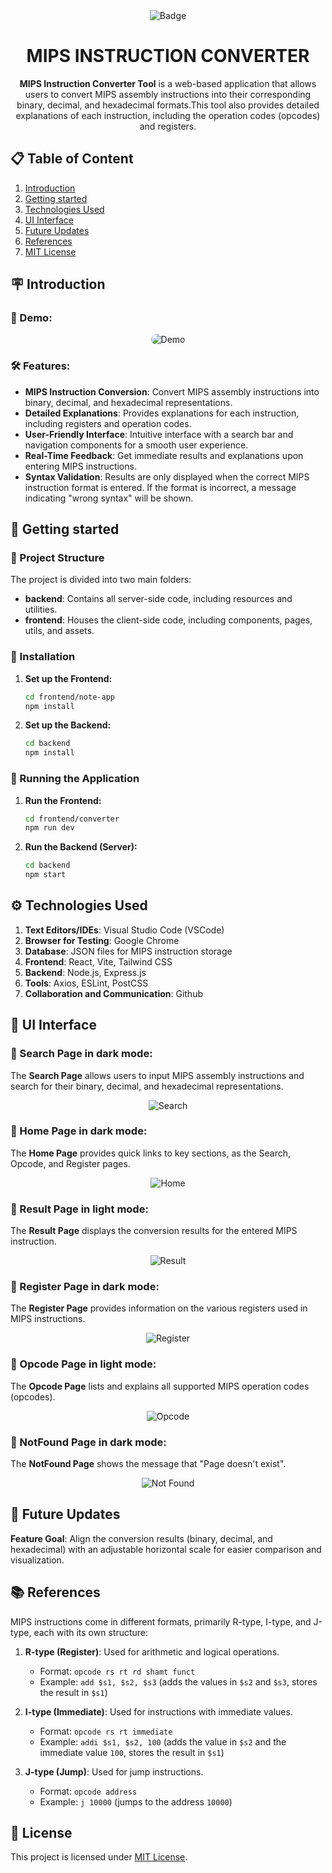 <div align="center">
  <img src="https://img.shields.io/badge/-🐾 chihiro_203 🐾-183369?style=flat&logo=per" alt="Badge">
</div>

<div align="center">    
    <h1>MIPS INSTRUCTION CONVERTER</h1>    
    <strong>MIPS Instruction Converter Tool</strong> is a web-based application that allows users to convert MIPS assembly instructions into their corresponding binary, decimal, and hexadecimal formats.This tool also provides detailed explanations of each instruction, including the operation codes (opcodes) and registers.
</div> 

## :clipboard: Table of Content 

1. [Introduction](#introduction)
2. [Getting started](#getting-started)
3. [Technologies Used](#technologies-used)
4. [UI Interface](ui-interface)
5. [Future Updates](#future-updates)
6. [References](#references)
7. [MIT License](#mit-license)

<!-- Introduction -->
## :placard: Introduction <a name="introduction"></a> 
### :cinema: Demo:
<div align ="center">
    <img style="border-radius: 10px;" src="./frontend/converter/src/assets/readme/demo.gif" alt="Demo">
</div>

### :hammer_and_wrench: Features:

- **MIPS Instruction Conversion**: Convert MIPS assembly instructions into binary, decimal, and hexadecimal representations.
- **Detailed Explanations**: Provides explanations for each instruction, including registers and operation codes.
- **User-Friendly Interface**: Intuitive interface with a search bar and navigation components for a smooth user experience.
- **Real-Time Feedback**: Get immediate results and explanations upon entering MIPS instructions.
- **Syntax Validation**: Results are only displayed when the correct MIPS instruction format is entered. If the format is incorrect, a message indicating "wrong syntax" will be shown.

## :rocket: Getting started <a name="getting-started"></a>
### :construction: Project Structure
The project is divided into two main folders:
- __backend__: Contains all server-side code, including resources and utilities.
- __frontend__: Houses the client-side code, including components, pages, utils, and assets.

### 🎯 Installation

1. **Set up the Frontend:**

     ```bash
     cd frontend/note-app
     npm install
     ```

2. **Set up the Backend:**

     ```bash
     cd backend
     npm install
     ```

### 💨 Running the Application

1. **Run the Frontend:**

   ```bash
   cd frontend/converter
   npm run dev
   ```

2. **Run the Backend (Server):**

   ```bash
   cd backend
   npm start
   ```
  
<!-- Technologies Used -->
## :gear: Technologies Used <a name="technologies-used"></a> 
1. __Text Editors/IDEs__: Visual Studio Code (VSCode)
2. __Browser for Testing__: Google Chrome
3. __Database__: JSON files for MIPS instruction storage
4. __Frontend__: React, Vite, Tailwind CSS
5. __Backend__: Node.js, Express.js
6. __Tools__: Axios, ESLint, PostCSS
7. __Collaboration and Communication__: Github

## :sparkler: UI Interface <a name="ui-interface"></a>
### :paw_prints: Search Page in dark mode:
The __Search Page__ allows users to input MIPS assembly instructions and search for their binary, decimal, and hexadecimal representations.
<div align ="center">
    <img src="./frontend/converter/src/assets/readme/search.png" alt="Search">
</div>

### :paw_prints: Home Page in dark mode:
The __Home Page__ provides quick links to key sections, as the Search, Opcode, and Register pages.
<div align ="center">
    <img src="./frontend/converter/src/assets/readme/home.png" alt="Home">
</div>

### :paw_prints: Result Page in light mode:
The __Result Page__ displays the conversion results for the entered MIPS instruction. 
<div align ="center">
    <img src="./frontend/converter/src/assets/readme/result.png" alt="Result">
</div>

### :paw_prints: Register Page in dark mode:
The __Register Page__ provides information on the various registers used in MIPS instructions. 
<div align ="center">
    <img src="./frontend/converter/src/assets/readme/register.png" alt="Register">
</div>

### :paw_prints: Opcode Page in light mode:
The __Opcode Page__ lists and explains all supported MIPS operation codes (opcodes).
<div align ="center">
    <img src="./frontend/converter/src/assets/readme/opcode.png" alt="Opcode">
</div>

### :paw_prints: NotFound Page in dark mode:
The __NotFound Page__ shows the message that "Page doesn't exist".
<div align ="center">
    <img src="./frontend/converter/src/assets/readme/notfound.png" alt="Not Found">
</div>

## :crystal_ball: Future Updates <a name="future-updates"></a> 
__Feature Goal__: Align the conversion results (binary, decimal, and hexadecimal) with an adjustable horizontal scale for easier comparison and visualization.


## :books: References <a name="references"></a> 
MIPS instructions come in different formats, primarily R-type, I-type, and J-type, each with its own structure:

1. **R-type (Register)**: Used for arithmetic and logical operations.
   - Format: `opcode rs rt rd shamt funct`
   - Example: `add $s1, $s2, $s3` (adds the values in `$s2` and `$s3`, stores the result in `$s1`)

2. **I-type (Immediate)**: Used for instructions with immediate values.
   - Format: `opcode rs rt immediate`
   - Example: `addi $s1, $s2, 100` (adds the value in `$s2` and the immediate value `100`, stores the result in `$s1`)

3. **J-type (Jump)**: Used for jump instructions.
   - Format: `opcode address`
   - Example: `j 10000` (jumps to the address `10000`)

## :scroll: License <a name="license"></a> 

This project is licensed under [MIT License](https://github.com/chihiro-203/mips-instruction-converter/blob/main/LICENSE).
